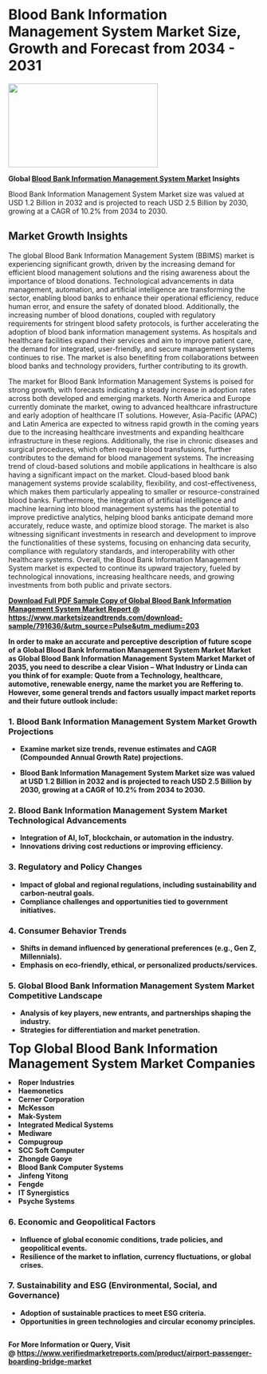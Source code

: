 <H1>Blood Bank Information Management System Market Size, Growth and Forecast from 2034 - 2031</H1><img class="aligncenter size-medium wp-image-584254" src="https://thirdeyenews.in/wp-content/uploads/2034/09/Global-Market-Research-300x168.jpeg" alt="" width="300" height="168" /><p><strong>Global&nbsp;<a href="https://www.marketsizeandtrends.com/download-sample/791636/&amp;utm_source=Pulse&amp;utm_medium=203">Blood Bank Information Management System Market</a> Insights</strong></p><p>Blood Bank Information Management System Market size was valued at USD 1.2 Billion in 2032 and is projected to reach USD 2.5 Billion by 2030, growing at a CAGR of 10.2% from 2034 to 2030.</p><p><h2>Market Growth Insights</h2> <p>The global Blood Bank Information Management System (BBIMS) market is experiencing significant growth, driven by the increasing demand for efficient blood management solutions and the rising awareness about the importance of blood donations. Technological advancements in data management, automation, and artificial intelligence are transforming the sector, enabling blood banks to enhance their operational efficiency, reduce human error, and ensure the safety of donated blood. Additionally, the increasing number of blood donations, coupled with regulatory requirements for stringent blood safety protocols, is further accelerating the adoption of blood bank information management systems. As hospitals and healthcare facilities expand their services and aim to improve patient care, the demand for integrated, user-friendly, and secure management systems continues to rise. The market is also benefiting from collaborations between blood banks and technology providers, further contributing to its growth.</p> <p><strong><a href="#"></a></strong></p> <p>The market for Blood Bank Information Management Systems is poised for strong growth, with forecasts indicating a steady increase in adoption rates across both developed and emerging markets. North America and Europe currently dominate the market, owing to advanced healthcare infrastructure and early adoption of healthcare IT solutions. However, Asia-Pacific (APAC) and Latin America are expected to witness rapid growth in the coming years due to the increasing healthcare investments and expanding healthcare infrastructure in these regions. Additionally, the rise in chronic diseases and surgical procedures, which often require blood transfusions, further contributes to the demand for blood management systems. The increasing trend of cloud-based solutions and mobile applications in healthcare is also having a significant impact on the market. Cloud-based blood bank management systems provide scalability, flexibility, and cost-effectiveness, which makes them particularly appealing to smaller or resource-constrained blood banks. Furthermore, the integration of artificial intelligence and machine learning into blood management systems has the potential to improve predictive analytics, helping blood banks anticipate demand more accurately, reduce waste, and optimize blood storage. The market is also witnessing significant investments in research and development to improve the functionalities of these systems, focusing on enhancing data security, compliance with regulatory standards, and interoperability with other healthcare systems. Overall, the Blood Bank Information Management System market is expected to continue its upward trajectory, fueled by technological innovations, increasing healthcare needs, and growing investments from both public and private sectors.</p> <p><strong><a href="#"></p><p><span class=""><strong>Download Full PDF Sample Copy of Global Blood Bank Information Management System Market Report</strong> @ <a href="https://www.marketsizeandtrends.com/download-sample/791636/&amp;utm_source=Pulse&amp;utm_medium=203" target="_blank">https://www.marketsizeandtrends.com/download-sample/791636/&amp;utm_source=Pulse&amp;utm_medium=203</a></span></p><p>In order to make an accurate and perceptive description of future scope of a Global&nbsp;Blood Bank Information Management System Market Market as Global&nbsp;Blood Bank Information Management System Market Market of 2035, you need to describe a clear Vision &ndash; What Industry or Linda can you think of for example: Quote from a Technology, healthcare, automotive, renewable energy, name the market you are Reffering to. However, some general trends and factors usually impact market reports and their future outlook include:</p><h3>1.&nbsp;<strong>Blood Bank Information Management System Market Growth Projections</strong></h3><ul><li>Examine market size trends, revenue estimates and CAGR (Compounded Annual Growth Rate) projections.</li><li><p>Blood Bank Information Management System Market size was valued at USD 1.2 Billion in 2032 and is projected to reach USD 2.5 Billion by 2030, growing at a CAGR of 10.2% from 2034 to 2030.</p></li></ul><h3>2.&nbsp;<strong>Blood Bank Information Management System Market Technological Advancements</strong></h3><ul><li>Integration of AI, IoT, blockchain, or automation in the industry.</li><li>Innovations driving cost reductions or improving efficiency.</li></ul><h3>3.&nbsp;<strong>Regulatory and Policy Changes</strong></h3><ul><li>Impact of global and regional regulations, including sustainability and carbon-neutral goals.</li><li>Compliance challenges and opportunities tied to government initiatives.</li></ul><h3>4.&nbsp;<strong>Consumer Behavior Trends</strong></h3><ul><li>Shifts in demand influenced by generational preferences (e.g., Gen Z, Millennials).</li><li>Emphasis on eco-friendly, ethical, or personalized products/services.</li></ul><h3>5.&nbsp;<strong>Global Blood Bank Information Management System Market Competitive Landscape</strong></h3><ul><li>Analysis of key players, new entrants, and partnerships shaping the industry.</li><li>Strategies for differentiation and market penetration.</li></ul><p data-pm-slice="1 1 []"><span style="color: inherit; font-family: inherit; font-size: 25px;">Top Global Blood Bank Information Management System Market Companies</span></p><div class="" data-test-id=""><p><li>Roper Industries</li><li> Haemonetics</li><li> Cerner Corporation</li><li> McKesson</li><li> Mak-System</li><li> Integrated Medical Systems</li><li> Mediware</li><li> Compugroup</li><li> SCC Soft Computer</li><li> Zhongde Gaoye</li><li> Blood Bank Computer Systems</li><li> Jinfeng Yitong</li><li> Fengde</li><li> IT Synergistics</li><li> Psyche Systems</li></p></div><h3>6.&nbsp;<strong>Economic and Geopolitical Factors</strong></h3><ul><li>Influence of global economic conditions, trade policies, and geopolitical events.</li><li>Resilience of the market to inflation, currency fluctuations, or global crises.</li></ul><h3>7.&nbsp;<strong>Sustainability and ESG (Environmental, Social, and Governance)</strong></h3><ul><li>Adoption of sustainable practices to meet ESG criteria.</li><li>Opportunities in green technologies and circular economy principles.</li></ul><h2><strong style="font-size: 14px;">For More Information or Query, Visit @&nbsp;</strong><a style="background-color: #ffffff; font-size: 14px;" href="https://www.marketsizeandtrends.com/report/blood-bank-information-management-system-market/" target="_blank">https://www.verifiedmarketreports.com/product/airport-passenger-boarding-bridge-market</a></h2>
